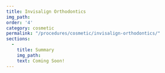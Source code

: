 ```yaml
---
title: Invisalign Orthodontics
img_path:
order: '4'
category: cosmetic
permalink: "/procedures/cosmetic/invisalign-orthodontics/"
sections:
  -
    title: Summary
    img_path:
    text: Coming Soon!
---
```

